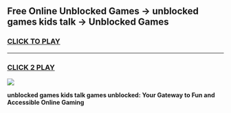 
## Free Online Unblocked Games → unblocked games kids talk → Unblocked Games
<h3>
<a href="https://premium.freeplayer.one?title=unblocked_games_kids_talk&ref=21F">CLICK TO PLAY</a></h3>
<hr>

<h3>
<a href="https://premium.freeplayer.one?title=unblocked_games_kids_talk&ref=21F">CLICK 2 PLAY</a>
  
</h3>

<a href="https://premium.freeplayer.one?title=unblocked_games_kids_talk&ref=21F/"><img src="https://clearcache.store/games.png"></a>


**unblocked games kids talk games unblocked: Your Gateway to Fun and Accessible Online Gaming**
